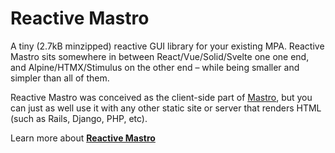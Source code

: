 # Reactive Mastro

A tiny (2.7kB minzipped) reactive GUI library for your existing MPA. Reactive Mastro sits somewhere in between React/Vue/Solid/Svelte one one end, and Alpine/HTMX/Stimulus on the other end – while being smaller and simpler than all of them.

Reactive Mastro was conceived as the client-side part of [Mastro](https://mastrojs.github.io/), but you can just as well use it with any other static site or server that renders HTML (such as Rails, Django, PHP, etc).

Learn more about **[Reactive Mastro](https://mastrojs.github.io/reactive/)**
